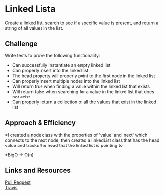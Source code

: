# Linked Lista
Create a linked list, search to see if a specific value is present, and return a string of all values in the list.


## Challenge
Write tests to prove the following functionality:

* Can successfully instantiate an empty linked list
* Can properly insert into the linked list
* The head property will properly point to the first node in the linked list
* Can properly insert multiple nodes into the linked list
* Will return true when finding a value within the linked list that exists
* Will return false when searching for a value in the linked list that does not exist
* Can properly return a collection of all the values that exist in the linked list

## Approach & Efficiency
*I created a node class with the properties of 'value' and 'next' which connects to the next node, then created a linkedList class that has the head value and tracks the head that the linked list is pointing to.

*BigO -> O(n)

## Links and Resources
[Pull Request]() <br>
[Travis]()

